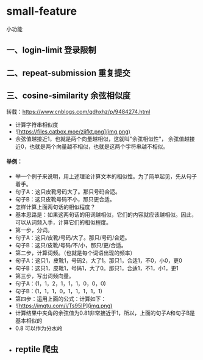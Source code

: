 # small-feature
小功能
## 一、login-limit 登录限制
## 二、repeat-submission 重复提交
## 三、cosine-similarity 余弦相似度
转载：https://www.cnblogs.com/qdhxhz/p/9484274.html
+ 计算字符串相似度
+ ![https://files.catbox.moe/zjifkt.png](img.png)
+ 余弦值越接近1，也就是两个向量越相似，这就叫"余弦相似性"，
  余弦值越接近0，也就是两个向量越不相似，也就是这两个字符串越不相似。
#### 举例：
+ 举一个例子来说明，用上述理论计算文本的相似性。为了简单起见，先从句子着手。
+ 句子A：这只皮靴号码大了。那只号码合适。
+ 句子B：这只皮靴号码不小，那只更合适。
+ 怎样计算上面两句话的相似程度？
+ 基本思路是：如果这两句话的用词越相似，它们的内容就应该越相似。因此，可以从词频入手，计算它们的相似程度。
+ 第一步，分词。
+ 句子A：这只/皮靴/号码/大了。那只/号码/合适。
+ 句子B：这只/皮靴/号码/不/小，那只/更/合适。
+ 第二步，计算词频。（也就是每个词语出现的频率）
+ 句子A：这只1，皮靴1，号码2，大了1。那只1，合适1，不0，小0，更0
+ 句子B：这只1，皮靴1，号码1，大了0。那只1，合适1，不1，小1，更1
+ 第三步，写出词频向量。
+ 句子A：(1，1，2，1，1，1，0，0，0)
+ 句子B：(1，1，1，0，1，1，1，1，1)
+ 第四步：运用上面的公式：计算如下：
+ ![https://imgtu.com/i/Ts95IP](img.png)
+ 计算结果中夹角的余弦值为0.81非常接近于1，所以，上面的句子A和句子B是基本相似的
+ 0.8 可以作为分水岭
+ ## reptile 爬虫